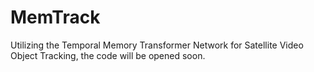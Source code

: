 # MemTrack
Utilizing the Temporal Memory Transformer Network for Satellite Video Object Tracking, the code will be opened soon.
